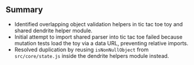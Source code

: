 ## Summary
- Identified overlapping object validation helpers in tic tac toe toy and shared dendrite helper module.
- Initial attempt to import shared parser into tic tac toe failed because mutation tests load the toy via a data URL, preventing relative imports.
- Resolved duplication by reusing `isNonNullObject` from `src/core/state.js` inside the dendrite helpers module instead.
